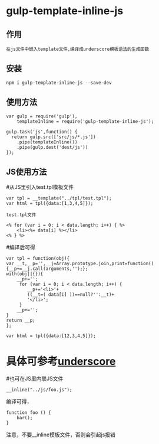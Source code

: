 # gulp-template-inline-js
## 作用 
	在js文件中嵌入template文件,编译成underscore模板语法的生成函数
## 安装
    npm i gulp-template-inline-js --save-dev
## 使用方法
    var gulp = require('gulp'),
        templateInline = require('gulp-template-inline-js');

    gulp.task('js',function() {
      return gulp.src(['src/js/*.js'])
        .pipe(templateInline())
        .pipe(gulp.dest('dest/js'))  
    });

## JS使用方法

#从JS里引入test.tpl模板文件

	var tpl = __template("../tpl/test.tpl");
	var html = tpl({data:[1,3,4,5]});

	test.tpl文件
 
	<% for (var i = 0; i < data.length; i++) { %>
		<li><%= data[i] %></li>
	<% } %>

#编译后可得

	var tpl = function(obj){
	var __t,__p='',__j=Array.prototype.join,print=function(){__p+=__j.call(arguments,'');};
	with(obj||{}){
		__p+='';
		 for (var i = 0; i < data.length; i++) { 
			__p+='<li>'+
			((__t=( data[i] ))==null?'':__t)+
			'</li>';
		 } 
		__p+='';
	}
	return __p;
	};

	var html = tpl({data:[12,3,4,5]});
# 具体可参考[underscore](http://http://www.css88.com/doc/underscore/#template "underscore") 

#也可在JS里内联JS文件

	__inline("../js/foo.js");

编译可得，

	function foo () { 
		bar();
	}

注意，不要__inline模板文件，否则会引起js报错